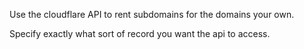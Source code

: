 Use the cloudflare API to rent subdomains for the domains your own.

Specify exactly what sort of record you want the api to access.
